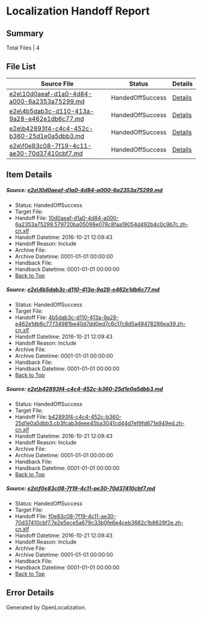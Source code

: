 # <a name='report-top'></a> Localization Handoff Report

## Summary
 Total Files | 4

## File List
 Source File | Status | Details 
 ----------- | ------ | ------- 
 [e2e\10d0aeaf-d1a0-4d84-a000-6a2353a75299.md](https://github.com/OpenLocalizationTestOrg/ol-test0/blob/b2cc7bc2bf11c4094e65e43d5863e3f822cc139b/e2e/10d0aeaf-d1a0-4d84-a000-6a2353a75299.md) | HandedOffSuccess | [Details](#a42bf24533651507011f743e4ca435e15e70c8c71)
 [e2e\4b5dab3c-d110-413a-9a28-e462e1db6c77.md](https://github.com/OpenLocalizationTestOrg/ol-test0/blob/b2cc7bc2bf11c4094e65e43d5863e3f822cc139b/e2e/4b5dab3c-d110-413a-9a28-e462e1db6c77.md) | HandedOffSuccess | [Details](#2e419358a5c58319271f331e98189be2a451f21b3)
 [e2e\b42893f4-c4c4-452c-b360-25d1e0a5dbb3.md](https://github.com/OpenLocalizationTestOrg/ol-test0/blob/954f04f515521009ca6dc977c2ed97d009a5ccb0/e2e/b42893f4-c4c4-452c-b360-25d1e0a5dbb3.md) | HandedOffSuccess | [Details](#e9d5734772d4a7bc7ccbff710a24945e1fa3152f5)
 [e2e\f0e83c08-7f19-4c11-ae30-70d37410cbf7.md](https://github.com/OpenLocalizationTestOrg/ol-test0/blob/954f04f515521009ca6dc977c2ed97d009a5ccb0/e2e/f0e83c08-7f19-4c11-ae30-70d37410cbf7.md) | HandedOffSuccess | [Details](#5c198279794190aee010bbd2537d49321f3ffdc56)

## Item Details
##### <a name='a42bf24533651507011f743e4ca435e15e70c8c71'></a> Source: [e2e\10d0aeaf-d1a0-4d84-a000-6a2353a75299.md](https://github.com/OpenLocalizationTestOrg/ol-test0/blob/b2cc7bc2bf11c4094e65e43d5863e3f822cc139b/e2e/10d0aeaf-d1a0-4d84-a000-6a2353a75299.md)
* Status: HandedOffSuccess
* Target File: 
* Handoff File: [10d0aeaf-d1a0-4d84-a000-6a2353a75299.579720ba05098e078c8faa19054d492b4c0c9b7c.zh-cn.xlf](https://github.com/OpenLocalizationTestOrg/ol-test0-handoff/blob/5b8f702f89961eb52341b25c1293d7afc0edc974/ol-handoff/OpenLocalizationTestOrg/ol-test0-zhcn/shujia/low/10d0aeaf-d1a0-4d84-a000-6a2353a75299.579720ba05098e078c8faa19054d492b4c0c9b7c.zh-cn.xlf)
* Handoff Datetime: 2016-10-21 12:09:43
* Handoff Reason: Include
* Archive File: 
* Archive Datetime: 0001-01-01 00:00:00
* Handback File: 
* Handback Datetime: 0001-01-01 00:00:00
* [Back to Top](#report-top)

##### <a name='2e419358a5c58319271f331e98189be2a451f21b3'></a> Source: [e2e\4b5dab3c-d110-413a-9a28-e462e1db6c77.md](https://github.com/OpenLocalizationTestOrg/ol-test0/blob/b2cc7bc2bf11c4094e65e43d5863e3f822cc139b/e2e/4b5dab3c-d110-413a-9a28-e462e1db6c77.md)
* Status: HandedOffSuccess
* Target File: 
* Handoff File: [4b5dab3c-d110-413a-9a28-e462e1db6c77.f34981be40d7dd0ed7c6c17c8d5a49478286ea39.zh-cn.xlf](https://github.com/OpenLocalizationTestOrg/ol-test0-handoff/blob/5b8f702f89961eb52341b25c1293d7afc0edc974/ol-handoff/OpenLocalizationTestOrg/ol-test0-zhcn/shujia/low/4b5dab3c-d110-413a-9a28-e462e1db6c77.f34981be40d7dd0ed7c6c17c8d5a49478286ea39.zh-cn.xlf)
* Handoff Datetime: 2016-10-21 12:09:43
* Handoff Reason: Include
* Archive File: 
* Archive Datetime: 0001-01-01 00:00:00
* Handback File: 
* Handback Datetime: 0001-01-01 00:00:00
* [Back to Top](#report-top)

##### <a name='e9d5734772d4a7bc7ccbff710a24945e1fa3152f5'></a> Source: [e2e\b42893f4-c4c4-452c-b360-25d1e0a5dbb3.md](https://github.com/OpenLocalizationTestOrg/ol-test0/blob/954f04f515521009ca6dc977c2ed97d009a5ccb0/e2e/b42893f4-c4c4-452c-b360-25d1e0a5dbb3.md)
* Status: HandedOffSuccess
* Target File: 
* Handoff File: [b42893f4-c4c4-452c-b360-25d1e0a5dbb3.cb3fcab3deee45ba3041cd44d7ef9fd671e949ed.zh-cn.xlf](https://github.com/OpenLocalizationTestOrg/ol-test0-handoff/blob/5b8f702f89961eb52341b25c1293d7afc0edc974/ol-handoff/OpenLocalizationTestOrg/ol-test0-zhcn/shujia/low/b42893f4-c4c4-452c-b360-25d1e0a5dbb3.cb3fcab3deee45ba3041cd44d7ef9fd671e949ed.zh-cn.xlf)
* Handoff Datetime: 2016-10-21 12:09:43
* Handoff Reason: Include
* Archive File: 
* Archive Datetime: 0001-01-01 00:00:00
* Handback File: 
* Handback Datetime: 0001-01-01 00:00:00
* [Back to Top](#report-top)

##### <a name='5c198279794190aee010bbd2537d49321f3ffdc56'></a> Source: [e2e\f0e83c08-7f19-4c11-ae30-70d37410cbf7.md](https://github.com/OpenLocalizationTestOrg/ol-test0/blob/954f04f515521009ca6dc977c2ed97d009a5ccb0/e2e/f0e83c08-7f19-4c11-ae30-70d37410cbf7.md)
* Status: HandedOffSuccess
* Target File: 
* Handoff File: [f0e83c08-7f19-4c11-ae30-70d37410cbf7.7e2e5ece5a679c33b0fe6e4ceb3662c1b8628f2e.zh-cn.xlf](https://github.com/OpenLocalizationTestOrg/ol-test0-handoff/blob/5b8f702f89961eb52341b25c1293d7afc0edc974/ol-handoff/OpenLocalizationTestOrg/ol-test0-zhcn/shujia/low/f0e83c08-7f19-4c11-ae30-70d37410cbf7.7e2e5ece5a679c33b0fe6e4ceb3662c1b8628f2e.zh-cn.xlf)
* Handoff Datetime: 2016-10-21 12:09:43
* Handoff Reason: Include
* Archive File: 
* Archive Datetime: 0001-01-01 00:00:00
* Handback File: 
* Handback Datetime: 0001-01-01 00:00:00
* [Back to Top](#report-top)


## Error Details

Generated by OpenLocalization.
